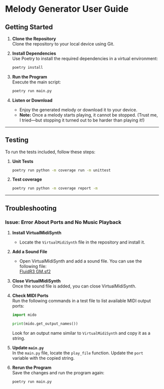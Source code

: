 # Melody Generator User Guide

## Getting Started

1. **Clone the Repository**  
   Clone the repository to your local device using Git.

2. **Install Dependencies**  
   Use Poetry to install the required dependencies in a virtual environment:  
   ```bash
   poetry install
   ```

3. **Run the Program**  
   Execute the main script:  
   ```bash
   poetry run main.py
   ```

4. **Listen or Download**  
   - Enjoy the generated melody or download it to your device.  
   - **Note:** Once a melody starts playing, it cannot be stopped. (Trust me, I tried—but stopping it turned out to be harder than playing it!)


---

## Testing

To run the tests included, follow these steps:

1. **Unit Tests**  
   ```bash
   poetry run python -m coverage run -m unittest
   ```

2. **Test coverage**  
   ```bash
   poetry run python -m coverage report -m
   ```
---

## Troubleshooting

### Issue: Error About Ports and No Music Playback

1. **Install VirtualMidiSynth**  
   - Locate the `VirtualMidiSynth` file in the repository and install it.  

2. **Add a Sound File**  
   - Open VirtualMidiSynth and add a sound file. You can use the following file:  
     [FluidR3 GM.sf2](https://github.com/urish/cinto/blob/master/media/FluidR3%20GM.sf2)  

3. **Close VirtualMidiSynth**  
   Once the sound file is added, you can close VirtualMidiSynth.

4. **Check MIDI Ports**  
   Run the following commands in a test file to list available MIDI output ports:  
   ```python
   import mido

   print(mido.get_output_names())
   ```
   Look for an output name similar to `VirtualMidiSynth` and copy it as a string.

5. **Update `main.py`**  
   In the `main.py` file, locate the `play_file` function. Update the `port` variable with the copied string.

6. **Rerun the Program**  
   Save the changes and run the program again:  
   ```bash
   poetry run main.py
   

